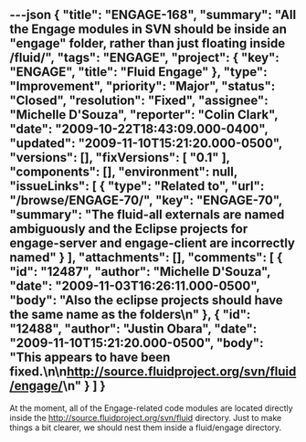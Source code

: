 ---json
{
  "title": "ENGAGE-168",
  "summary": "All the Engage modules in SVN should be inside an \"engage\" folder, rather than just floating inside /fluid/",
  "tags": "ENGAGE",
  "project": {
    "key": "ENGAGE",
    "title": "Fluid Engage"
  },
  "type": "Improvement",
  "priority": "Major",
  "status": "Closed",
  "resolution": "Fixed",
  "assignee": "Michelle D'Souza",
  "reporter": "Colin Clark",
  "date": "2009-10-22T18:43:09.000-0400",
  "updated": "2009-11-10T15:21:20.000-0500",
  "versions": [],
  "fixVersions": [
    "0.1"
  ],
  "components": [],
  "environment": null,
  "issueLinks": [
    {
      "type": "Related to",
      "url": "/browse/ENGAGE-70/",
      "key": "ENGAGE-70",
      "summary": "The fluid-all externals are named ambiguously and the Eclipse projects for engage-server and engage-client are incorrectly named"
    }
  ],
  "attachments": [],
  "comments": [
    {
      "id": "12487",
      "author": "Michelle D'Souza",
      "date": "2009-11-03T16:26:11.000-0500",
      "body": "Also the eclipse projects should have the same name as the folders\n"
    },
    {
      "id": "12488",
      "author": "Justin Obara",
      "date": "2009-11-10T15:21:20.000-0500",
      "body": "This appears to have been fixed.\n\n<http://source.fluidproject.org/svn/fluid/engage/>\n"
    }
  ]
}
---
At the moment, all of the Engage-related code modules are located directly inside the <http://source.fluidproject.org/svn/fluid> directory. Just to make things a bit clearer, we should nest them inside a fluid/engage directory.

        